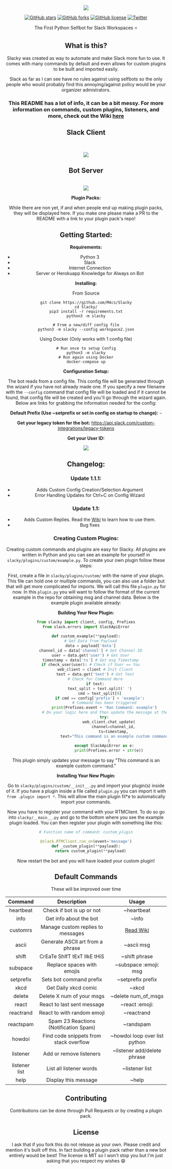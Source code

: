 <p align="center">
  <center><img src="https://github.com/M4cs/Slacky/blob/master/banner.png"><br>
</p>


[![GitHub stars](https://img.shields.io/github/stars/M4cs/Slacky)](https://github.com/M4cs/Slacky/stargazers) [![GitHub forks](https://img.shields.io/github/forks/M4cs/Slacky)](https://github.com/M4cs/Slacky/network) [![GitHub license](https://img.shields.io/github/license/M4cs/Slacky)](https://github.com/M4cs/Slacky/blob/master/LICENSE) [![Twitter](https://img.shields.io/twitter/url?style=social)](https://twitter.com/intent/tweet?text=I'm+Using+Slacky+by+Max+Bridgland+to+Make+Slack+Better:&url=https%3A%2F%2Fgithub.com%2FM4cs%2FSlacky)


The First Python Selfbot for Slack Workspaces :star:

## What is this?

Slacky was created as way to automate and make Slack more fun to use. It comes with many commands by default and even allows for custom plugins to be built and imported easily.

Slack as far as I can see have no rules against using selfbots so the only people who would probably find this annoying/against policy would be your organizer admistrators.

### This README has a lot of info, it can be a bit messy. For more information on commands, custom plugins, listeners, and more, check out the Wiki [here](https://github.com/M4cs/Slacky/wiki)

<p align="center">
  <center><h2 align="center">Slack Client</h2><br><p align="center"><img src="https://github.com/M4cs/Slacky/blob/master/slacky.gif"></p></center>
</p>

<p align="center">
  <center><h2 align="center">Bot Server</h2><br><img src="https://github.com/M4cs/Slacky/blob/master/example.gif"></center>
</p>

**Plugin Packs:**

While there are non yet, if and when people end up making plugin packs, they will be displayed here. If you make one please make a PR to the README with a link to your plugin pack's repo!

## Getting Started:

**Requirements:**
- Python 3
- Slack
- Internet Connection
- Server or Herokuapp Knowledge for Always on Bot

**Installing:**

From Source

```
git clone https://github.com/M4cs/Slacky
cd Slacky/
pip3 install -r requirements.txt
python3 -m slacky

# From a new/diff config file
python3 -m slacky --config workspace2.json
```

Using Docker (Only works with 1 config file)

```
# Run once to setup Config
python3 -m slacky
# Run again using Docker
docker-compose up
```

**Configuration Setup:**

The bot reads from a config file. This config file will be generated through the wizard if you have not already made one. If you specify a new filename with the `--config` command that config file will be loaded and if it cannot be found, that config file will be created and you'll go through the wizard again. Below are links for grabbing the information needed for the config:

**Default Prefix (Use ~setprefix or set in config on startup to change):** `~`

**Get your legacy token for the bot:** https://api.slack.com/custom-integrations/legacy-tokens

**Get your User ID:** 

<p align="center">
  <center><img src="https://help.workast.com/hc/article_attachments/360042136214/Slack_member_ID.gif" />
</p>

## Changelog:

### Update 1.1.1:

  - Adds Custom Config Creation/Selection Argument
  - Error Handling Updates for Ctrl+C on Config Wizard

### Update 1.1:

  - Adds Custom Replies. Read the [Wiki](https://github.com/M4cs/Slacky/wiki) to learn how to use them.
  - Bug fixes

### Creating Custom Plugins:

Creating custom commands and plugins are easy for Slacky. All plugins are written in Python and you can see an example for yourself in `slacky/plugins/custom/example.py`. To create your own plugin follow these steps:

First, create a file in `slacky/plugins/custom/` with the name of your plugin. This file can hold one or multiple commands, you can also use a folder but that will get more complicated for imports. We will call this file `plugin.py` for now. In this `plugin.py` you will want to follow the format of the current example in the repo for obtaining msg and channel data. Below is the example plugin available already:

**Building Your New Plugin:**

```python
from slacky import client, config, Prefixes
from slack.errors import SlackApiError

def custom_example(**payload):
    # Get Data from Payload
    data = payload['data']
    channel_id = data['channel'] # Get Channel ID
    user = data.get('user') # Get User
    timestamp = data['ts'] # Get msg Timestamp
    if check_user(user): # Check if User == You
        web_client = client # Init Client
        text = data.get('text') # Get Text
        # Check for Command Here
        if text:
            text_split = text.split(' ')
            cmd = text_split[0]
            if cmd == config['prefix'] + 'example':
                # Command has been triggered
                print(Prefixes.event + 'Ran Command: example')
                # Do your logic here and then update the message at the end below.
                try:
                    web_client.chat_update(
                        channel=channel_id,
                        ts=timestamp,
                        text="This command is an example custom command."
                    )
                except SlackApiError as e:
                    print(Prefixes.error + str(e))
```

This plugin simply updates your message to say "This command is an example custom command."

**Installing Your New Plugin:**

Go to `slacky/plugins/custom/__init__.py` and import your plugin(s) inside of it. If you have a plugin inside a file called `plugin.py` you can import it with `from .plugin import *`. This will allow the main plugin fil*e to automatically import your commands.

Now you have to register your command with your RTMClient. To do so go into `slacky/__main__.py` and go to the bottom where you see the example plugin loaded. You can then register your plugin with something like this:

```python
# Function name of command: custom_plugin

@slack.RTMClient.run_on(event='message')
def _custom_plugin(**payload):
    return custom_plugin(**payload)
```

Now restart the bot and you will have loaded your custom plugin!

## Default Commands

These will be improved over time

| Command   | Description                            | Usage                         |
| :--: | :--: | :--: |
| heartbeat | Check if bot is up or not              | ~heartbeat                    |
| info      | Get info about the bot                 | ~info                         |
| customrs  | Manage custom replies to messages      | [Read Wiki](https://github.com/M4cs/Slacky/wiki) |
| ascii     | Generate ASCII art from a phrase       | ~ascii msg |
| shift     | CrEaTe ShIfT tExT lIkE tHiS            | ~shift phrase               |
| subspace  | Replace spaces with emojis             | ~subspace :emoji: msg       |
| setprefix | Sets bot command prefix                | ~setprefix prefix           |
| xkcd      | Get Daily xkcd comic                   | ~xkcd                         |
| delete    | Delete X num of your msgs              | ~delete num_of_msgs           |
| react     | React to last sent message             | ~react :emoji:                |
| reactrand | React to with random emoji             | ~reactrand                    |
| reactspam | Spam 23 Reactions (Notification Spam)  | ~randspam                     |
| howdoi    | Find code snippets from stack overflow | ~howdoi loop over list python |
| listener      | Add or remove listeners                | ~listener add/delete phrase |
| listener list | List all listener words                | ~listener list                  |
| help      | Display this message                   | ~help                         |

## Contributing

Contributions can be done through Pull Requests or by creating a plugin pack.

## License

I ask that if you fork this do not release as your own. Please credit and mention it's built off this. In fact building a plugin pack rather than a new bot entirely would be best! The license is MIT so I won't stop you but I'm just asking that you respect my wishes :smile:
